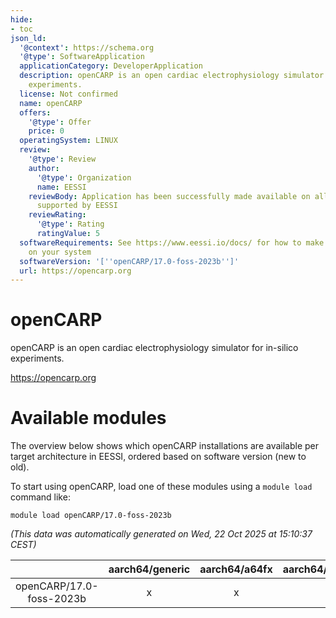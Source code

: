 ```yaml
---
hide:
- toc
json_ld:
  '@context': https://schema.org
  '@type': SoftwareApplication
  applicationCategory: DeveloperApplication
  description: openCARP is an open cardiac electrophysiology simulator for in-silico
    experiments.
  license: Not confirmed
  name: openCARP
  offers:
    '@type': Offer
    price: 0
  operatingSystem: LINUX
  review:
    '@type': Review
    author:
      '@type': Organization
      name: EESSI
    reviewBody: Application has been successfully made available on all architectures
      supported by EESSI
    reviewRating:
      '@type': Rating
      ratingValue: 5
  softwareRequirements: See https://www.eessi.io/docs/ for how to make EESSI available
    on your system
  softwareVersion: '[''openCARP/17.0-foss-2023b'']'
  url: https://opencarp.org
---
```


openCARP
========


openCARP is an open cardiac electrophysiology simulator for in-silico experiments.

https://opencarp.org
# Available modules


The overview below shows which openCARP installations are available per target architecture in EESSI, ordered based on software version (new to old).

To start using openCARP, load one of these modules using a `module load` command like:

```shell
module load openCARP/17.0-foss-2023b
```

*(This data was automatically generated on Wed, 22 Oct 2025 at 15:10:37 CEST)*

| |aarch64/generic|aarch64/a64fx|aarch64/neoverse_n1|aarch64/neoverse_v1|aarch64/nvidia/grace|x86_64/generic|x86_64/amd/zen2|x86_64/amd/zen3|x86_64/amd/zen4|x86_64/intel/cascadelake|x86_64/intel/haswell|x86_64/intel/icelake|x86_64/intel/sapphirerapids|x86_64/intel/skylake_avx512|
| :---: | :---: | :---: | :---: | :---: | :---: | :---: | :---: | :---: | :---: | :---: | :---: | :---: | :---: | :---: |
|openCARP/17.0-foss-2023b|x|x|x|x|x|x|x|x|x|x|x|x|x|x|
